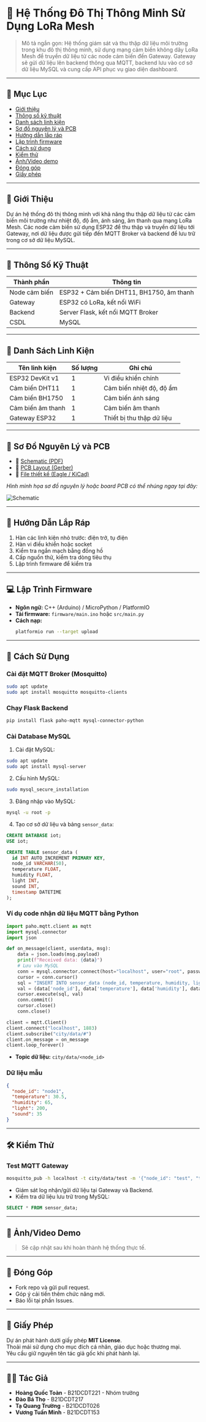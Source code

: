 
# 🔌 Hệ Thống Đô Thị Thông Minh Sử Dụng LoRa Mesh

> Mô tả ngắn gọn: Hệ thống giám sát và thu thập dữ liệu môi trường trong khu đô thị thông minh, sử dụng mạng cảm biến không dây LoRa Mesh để truyền dữ liệu từ các node cảm biến đến Gateway. Gateway sẽ gửi dữ liệu lên backend thông qua MQTT, backend lưu vào cơ sở dữ liệu MySQL và cung cấp API phục vụ giao diện dashboard.

---

## 📑 Mục Lục

- [Giới thiệu](#giới-thiệu)
- [Thông số kỹ thuật](#thông-số-kỹ-thuật)
- [Danh sách linh kiện](#danh-sách-linh-kiện)
- [Sơ đồ nguyên lý và PCB](#sơ-đồ-nguyên-lý-và-pcb)
- [Hướng dẫn lắp ráp](#hướng-dẫn-lắp-ráp)
- [Lập trình firmware](#lập-trình-firmware)
- [Cách sử dụng](#cách-sử-dụng)
- [Kiểm thử](#kiểm-thử)
- [Ảnh/Video demo](#ảnhvideo-demo)
- [Đóng góp](#đóng-góp)
- [Giấy phép](#giấy-phép)

---

## 👋 Giới Thiệu

Dự án hệ thống đô thị thông minh với khả năng thu thập dữ liệu từ các cảm biến môi trường như nhiệt độ, độ ẩm, ánh sáng, âm thanh qua mạng LoRa Mesh. Các node cảm biến sử dụng ESP32 để thu thập và truyền dữ liệu tới Gateway, nơi dữ liệu được gửi tiếp đến MQTT Broker và backend để lưu trữ trong cơ sở dữ liệu MySQL.

---

## 📐 Thông Số Kỹ Thuật

| Thành phần      | Thông tin               |
|-----------------|-------------------------|
| Node cảm biến   | ESP32 + Cảm biến DHT11, BH1750, âm thanh |
| Gateway         | ESP32 có LoRa, kết nối WiFi |
| Backend         | Server Flask, kết nối MQTT Broker |
| CSDL            | MySQL                   |

---

## 🧰 Danh Sách Linh Kiện

| Tên linh kiện            | Số lượng | Ghi chú                     |
|--------------------------|----------|-----------------------------|
| ESP32 DevKit v1          | 1        | Vi điều khiển chính         |
| Cảm biến DHT11           | 1        | Cảm biến nhiệt độ, độ ẩm    |
| Cảm biến BH1750          | 1        | Cảm biến ánh sáng            |
| Cảm biến âm thanh        | 1        | Cảm biến âm thanh           |
| Gateway ESP32            | 1        | Thiết bị thu thập dữ liệu   |

---

## 🔧 Sơ Đồ Nguyên Lý và PCB

- 📎 [Schematic (PDF)](docs/schematic.pdf)
- 📎 [PCB Layout (Gerber)](docs/gerber.zip)
- 📎 [File thiết kế (Eagle / KiCad)](docs/project.kicad_pcb)

_Hình minh họa sơ đồ nguyên lý hoặc board PCB có thể nhúng ngay tại đây:_

![Schematic](docs/images/schematic.png)

---

## 🔩 Hướng Dẫn Lắp Ráp

1. Hàn các linh kiện nhỏ trước: điện trở, tụ điện
2. Hàn vi điều khiển hoặc socket
3. Kiểm tra ngắn mạch bằng đồng hồ
4. Cấp nguồn thử, kiểm tra dòng tiêu thụ
5. Lập trình firmware để kiểm tra

---

## 💻 Lập Trình Firmware

- **Ngôn ngữ:** C++ (Arduino) / MicroPython / PlatformIO
- **Tải firmware:** `firmware/main.ino` hoặc `src/main.py`
- **Cách nạp:**
  ```bash
  platformio run --target upload
  ```

---

## 📖 Cách Sử Dụng

### Cài đặt MQTT Broker (Mosquitto)

```bash
sudo apt update
sudo apt install mosquitto mosquitto-clients
```

### Chạy Flask Backend

```bash
pip install flask paho-mqtt mysql-connector-python
```

### Cài Database MySQL

1. Cài đặt MySQL:

```bash
sudo apt update
sudo apt install mysql-server
```

2. Cấu hình MySQL:

```bash
sudo mysql_secure_installation
```

3. Đăng nhập vào MySQL:

```bash
mysql -u root -p
```

4. Tạo cơ sở dữ liệu và bảng `sensor_data`:

```sql
CREATE DATABASE iot;
USE iot;

CREATE TABLE sensor_data (
  id INT AUTO_INCREMENT PRIMARY KEY,
  node_id VARCHAR(50),
  temperature FLOAT,
  humidity FLOAT,
  light INT,
  sound INT,
  timestamp DATETIME
);
```

### Ví dụ code nhận dữ liệu MQTT bằng Python

```python
import paho.mqtt.client as mqtt
import mysql.connector
import json

def on_message(client, userdata, msg):
    data = json.loads(msg.payload)
    print(f"Received data: {data}")
    # Lưu vào MySQL
    conn = mysql.connector.connect(host="localhost", user="root", password="password", database="iot")
    cursor = conn.cursor()
    sql = "INSERT INTO sensor_data (node_id, temperature, humidity, light, sound, timestamp) VALUES (%s, %s, %s, %s, %s, NOW())"
    val = (data['node_id'], data['temperature'], data['humidity'], data['light'], data['sound'])
    cursor.execute(sql, val)
    conn.commit()
    cursor.close()
    conn.close()

client = mqtt.Client()
client.connect("localhost", 1883)
client.subscribe("city/data/#")
client.on_message = on_message
client.loop_forever()
```

- **Topic dữ liệu:** `city/data/<node_id>`

### Dữ liệu mẫu

```json
{
  "node_id": "node1",
  "temperature": 30.5,
  "humidity": 65,
  "light": 200,
  "sound": 35
}
```

---

## 🛠️ Kiểm Thử

### Test MQTT Gateway

```bash
mosquitto_pub -h localhost -t city/data/test -m '{"node_id": "test", "temperature": 25}'
```

- Giám sát log nhận/gửi dữ liệu tại Gateway và Backend.
- Kiểm tra dữ liệu lưu trữ trong MySQL:

```sql
SELECT * FROM sensor_data;
```

---

## 📸 Ảnh/Video Demo

> Sẽ cập nhật sau khi hoàn thành hệ thống thực tế.

---

## 🤝 Đóng Góp

- Fork repo và gửi pull request.
- Góp ý cải tiến thêm chức năng mới.
- Báo lỗi tại phần Issues.

---

## 📜 Giấy Phép

Dự án phát hành dưới giấy phép **MIT License**.  
Thoải mái sử dụng cho mục đích cá nhân, giáo dục hoặc thương mại.  
Yêu cầu giữ nguyên tên tác giả gốc khi phát hành lại.

---

## 👨‍💻 Tác Giả

- **Hoàng Quốc Toàn** - B21DCDT221 - Nhóm trưởng
- **Đào Bá Thọ** - B21DCDT217
- **Tạ Quang Trường** - B21DCDT026
- **Vương Tuấn Minh** - B21DCDT153
